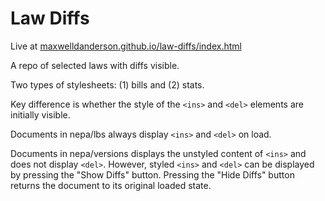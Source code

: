 # Law Diffs

Live at [maxwelldanderson.github.io/law-diffs/index.html](maxwelldanderson.github.io/law-diffs/index.html)

A repo of selected laws with diffs visible.

Two types of stylesheets: (1) bills and (2) stats.

Key difference is whether the style of the `<ins>` and `<del>` elements are initially visible.

Documents in nepa/lbs always display `<ins>` and `<del>` on load.

Documents in nepa/versions displays the unstyled content of `<ins>` and does not display `<del>`. However, styled `<ins>` and `<del>` can be displayed by pressing the "Show Diffs" button. Pressing the "Hide Diffs" button returns the document to its original loaded state.